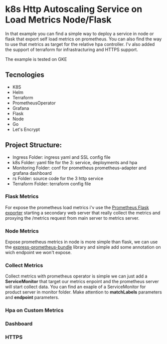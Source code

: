 k8s Http  Autoscaling Service on Load Metrics Node/Flask
=====

In that example you can find a simple way to deploy a service in node or flask that export self load metrics on prometheus. You can also find the way to use that metrics as target for the relative hpa controller. I'v also added the support of terraform for infrastracturing and HTTPS support.  

The example is tested on GKE


## Tecnologies
* K8S
* Helm
* Terraform
* PrometheusOperator
* Grafana
* Flask
* Node
* Go
* Let's Encrypt


## Project Structure:
* Ingress Folder: ingress yaml and SSL config file
* k8s Folder: yaml file for the 3: service, deployments and hpa
* Monitoring Folder: conf for prometheus prometheus-adapter and grafana dashboard
* rs Folder: source code for the 3 http service
* Terraform Folder: terraform config file 


### Flask Metrics

For expose the prometheus load metrics i'v use the [Prometheus Flask exporter](https://github.com/rycus86/prometheus_flask_exporter) starting a secondary web server that really collect the metrics and proxying the /metrics request from main server to metrics server. 

### Node Metrics

Expose prometheus metrics in node is more simple than flask, we can use the [express-prometheus-bundle](https://github.com/jochen-schweizer/express-prom-bundle#readme) library and simple add some annotation on wich endpoint we won't expose.

### Collect Metrics

Collect metrics with prometheus operator is simple we can just add a **ServiceMonitor** that target our metrics enpoint and the prometheus server will start collect data. You can find an exaple of a ServiceMonitor for product server in monitor folder. Make attention to **matchLabels** parameters and **endpoint** parameters.  

### Hpa on Custom Metrics



### Dashboard


### HTTPS


